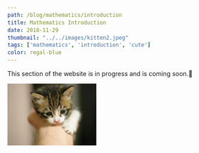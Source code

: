 ```yaml
---
path: /blog/mathematics/introduction
title: Mathematics Introduction
date: 2018-11-29
thumbnail: "../../images/kitten2.jpeg"
tags: ['mathematics', 'introduction', 'cute']
color: regal-blue
---
```


This section of the website is in progress and is coming soon.<span aria-label="image">🤭</span>

![Kitten Two](../../images/kitten2.jpeg)